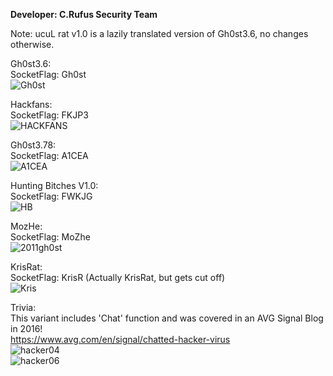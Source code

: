 <b>Developer: C.Rufus Security Team</b>

Note: ucuL rat v1.0 is a lazily translated version of Gh0st3.6, no changes otherwise.  

Gh0st3.6:  
SocketFlag: Gh0st  
![Gh0st](https://github.com/yuankong666/Ultimate-RAT-Collection/assets/128066597/2b479326-68c1-4eb8-aa72-d29051de1c7c)

Hackfans:  
SocketFlag: FKJP3  
![HACKFANS](https://github.com/yuankong666/Ultimate-RAT-Collection/assets/128066597/2990b29e-3f9b-4f31-8832-ea598b6ed45e)

Gh0st3.78:  
SocketFlag: A1CEA  
![A1CEA](https://github.com/yuankong666/Ultimate-RAT-Collection/assets/128066597/6c8afc7e-d602-449e-ab9b-76dd4936d0e7)

Hunting Bitches V1.0:  
SocketFlag: FWKJG  
![HB](https://github.com/yuankong666/Ultimate-RAT-Collection/assets/128066597/4a0d2c5a-228d-4721-b9fc-65ce3d9c8a90)

MozHe:  
SocketFlag: MoZhe  
![2011gh0st](https://github.com/yuankong666/Ultimate-RAT-Collection/assets/128066597/dafc42cb-7e61-426f-8062-e5822bbe2a30)

KrisRat:  
SocketFlag: KrisR (Actually KrisRat, but gets cut off)     
![Kris](https://github.com/yuankong666/Ultimate-RAT-Collection/assets/128066597/8423ea5c-c59e-42c0-95d5-9974b7c1fd6b)  
  
Trivia:  
This variant includes 'Chat' function and was covered in an AVG Signal Blog in 2016!  
https://www.avg.com/en/signal/chatted-hacker-virus  
![hacker04](https://github.com/yuankong666/Ultimate-RAT-Collection/assets/128066597/c704f586-9649-4e48-a347-c9c332c1357b)  
![hacker06](https://github.com/yuankong666/Ultimate-RAT-Collection/assets/128066597/3e74e43b-a2b3-48e6-9533-c6418a6f7aa2)  
